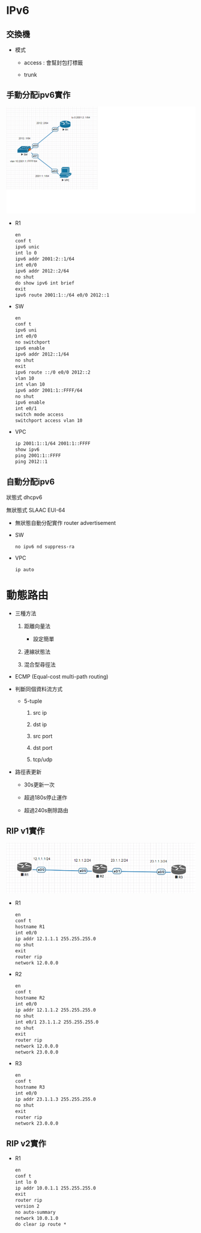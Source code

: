 # IPv6

## 交換機

- 模式

    - access : 會幫封包打標籤

    - trunk

## 手動分配ipv6實作

![](img/20201014/1.png)

- R1

    ```
    en
    conf t
    ipv6 unic
    int lo 0
    ipv6 addr 2001:2::1/64
    int e0/0
    ipv6 addr 2012::2/64
    no shut
    do show ipv6 int brief
    exit
    ipv6 route 2001:1::/64 e0/0 2012::1
    ```

- SW

    ```
    en
    conf t
    ipv6 uni
    int e0/0
    no switchport
    ipv6 enable
    ipv6 addr 2012::1/64
    no shut
    exit
    ipv6 route ::/0 e0/0 2012::2
    vlan 10
    int vlan 10
    ipv6 addr 2001:1::FFFF/64
    no shut
    ipv6 enable
    int e0/1
    switch mode access
    switchport access vlan 10
    ```

- VPC

    ```
    ip 2001:1::1/64 2001:1::FFFF
    show ipv6
    ping 2001:1::FFFF
    ping 2012::1
    ```
    
## 自動分配ipv6

狀態式 dhcpv6 

無狀態式 SLAAC EUI-64

- 無狀態自動分配實作 router advertisement

- SW

    ```
    no ipv6 nd suppress-ra
    ```

- VPC

    ```
    ip auto
    ```

# 動態路由
- 三種方法

    1. 距離向量法

        - 設定簡單

    2. 連線狀態法

    3. 混合型尋徑法

- ECMP (Equal-cost multi-path routing)

- 判斷同個資料流方式

    - 5-tuple

        1. src ip

        2. dst ip

        3. src port

        4. dst port

        5. tcp/udp

- 路徑表更新
    
    - 30s更新一次
        
    - 超過180s停止運作

    - 超過240s刪除路由

## RIP v1實作

![](img/20201014/2.png)

- R1

    ```
    en
    conf t
    hostname R1
    int e0/0
    ip addr 12.1.1.1 255.255.255.0
    no shut
    exit
    router rip
    network 12.0.0.0
    ```

- R2

    ```
    en
    conf t
    hostname R2
    int e0/0
    ip addr 12.1.1.2 255.255.255.0
    no shut
    int e0/1 23.1.1.2 255.255.255.0
    no shut
    exit
    router rip
    network 12.0.0.0
    network 23.0.0.0
    ```

- R3

    ```
    en
    conf t
    hostname R3
    int e0/0
    ip addr 23.1.1.3 255.255.255.0
    no shut
    exit
    router rip
    network 23.0.0.0
    ```

## RIP v2實作
- R1
    ```
    en
    conf t
    int lo 0
    ip addr 10.0.1.1 255.255.255.0
    exit
    router rip
    version 2
    no auto-summary
    network 10.0.1.0
    do clear ip route *
    ```